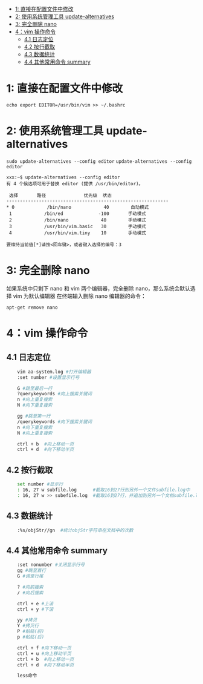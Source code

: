 
- [1: 直接在配置文件中修改](#1-直接在配置文件中修改)
- [2: 使用系统管理工具 update-alternatives](#2-使用系统管理工具-update-alternatives)
- [3: 完全删除 nano](#3-完全删除-nano)
- [4：vim 操作命令](#4vim-操作命令)
  - [4.1 日志定位](#41-日志定位)
  - [4.2 按行截取](#42-按行截取)
  - [4.3 数据统计](#43-数据统计)
  - [4.4 其他常用命令 summary](#44-其他常用命令-summary)

# 1: 直接在配置文件中修改

```shell
echo export EDITOR=/usr/bin/vim >> ~/.bashrc
```

# 2: 使用系统管理工具 update-alternatives

`sudo update-alternatives --config editor`
`update-alternatives --config editor`

```shell
xxx:~$ update-alternatives --config editor
有 4 个候选项可用于替换 editor (提供 /usr/bin/editor)。

 选择       路径              优先级  状态
------------------------------------------------------------
* 0            /bin/nano            40        自动模式
 1            /bin/ed             -100       手动模式
 2            /bin/nano            40        手动模式
 3            /usr/bin/vim.basic   30        手动模式
 4            /usr/bin/vim.tiny    10        手动模式

要维持当前值[*]请按<回车键>，或者键入选择的编号：3
```

# 3: 完全删除 nano

如果系统中只剩下 nano 和 vim 两个编辑器，完全删除 nano，那么系统会默认选择 vim 为默认编辑器 在终端输入删除 nano 编辑器的命令：

```shell
apt-get remove nano
```

# 4：vim 操作命令

## 4.1 日志定位

```bash
    vim aa-system.log #打开编辑器
    :set number #设置显示行号

    G #跳至最后一行
    ?querykeywords #向上搜索关键词
    n #向上重复搜索
    N #向下重复搜索

    gg #跳至第一行
    /querykeywords #向下搜索关键词
    n #向下重复搜索
    N #向上重复搜索

    ctrl + b  #向上移动一页
    ctrl + d  #向下移动半页
```

## 4.2 按行截取

```bash
    set number #显示行
    : 16, 27 w subfile.log      #截取16到27行到另外一个文件subfile.log中
    : 16, 27 w >> subefile.log  #截取16到27行，并追加到另外一个文档subfile.log中
```

## 4.3 数据统计

```bash
    :%s/objStr//gn  #统计objStr字符串在文档中的次数
```

## 4.4 其他常用命令 summary

```bash
    :set nonumber #关闭显示行号
    gg #跳至首行
    G #调至行尾

    ? #向前搜索
    / #向后搜索

    ctrl + e #上滚
    ctrl + y #下滚

    yy #拷贝
    Y #拷贝行
    P #粘贴(前)
    p #粘贴(后)

    ctrl + f #向下移动一页
    ctrl + u #向上移动半页
    ctrl + b  #向上移动一页
    ctrl + d  #向下移动半页

    less命令

```

